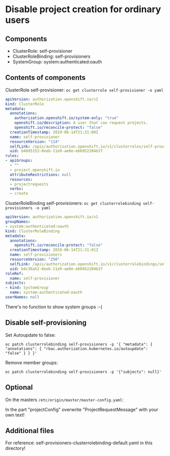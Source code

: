 # Disable project creation for ordinary users

## Components

- ClusterRole: self-provisioner
- ClusterRoleBinding: self-provisioners
- SystemGroup: system:authenticated:oauth

## Contents of components

ClusterRole self-provisioner: ```oc get clusterrole self-provisioner -o yaml```

```yaml
apiVersion: authorization.openshift.io/v1
kind: ClusterRole
metadata:
  annotations:
    authorization.openshift.io/system-only: "true"
    openshift.io/description: A user that can request projects.
    openshift.io/reconcile-protect: "false"
  creationTimestamp: 2019-06-14T21:31:00Z
  name: self-provisioner
  resourceVersion: "114"
  selfLink: /apis/authorization.openshift.io/v1/clusterroles/self-provisioner
  uid: b48d5153-8eeb-11e9-ae0e-e66952204b37
rules:
- apiGroups:
  - ""
  - project.openshift.io
  attributeRestrictions: null
  resources:
  - projectrequests
  verbs:
  - create
```

ClusterRoleBinding self-provisioners: ```oc get clusterrolebinding self-provisioners -o yaml```

```yaml
apiVersion: authorization.openshift.io/v1
groupNames:
- system:authenticated:oauth
kind: ClusterRoleBinding
metadata:
  annotations:
    openshift.io/reconcile-protect: "false"
  creationTimestamp: 2019-06-14T21:31:01Z
  name: self-provisioners
  resourceVersion: "250"
  selfLink: /apis/authorization.openshift.io/v1/clusterrolebindings/self-provisioners
  uid: b4c36a52-8eeb-11e9-ae0e-e66952204b37
roleRef:
  name: self-provisioner
subjects:
- kind: SystemGroup
  name: system:authenticated:oauth
userNames: null
```

There's no function to show system groups :-(

## Disable self-provisioning 

 Set Autoupdate to false:

 ```oc patch clusterrolebinding self-provisioners -p '{ "metadata": { "annotations": { "rbac.authorization.kubernetes.io/autoupdate": "false" } } }'```

Remove member groups:

```oc patch clusterrolebinding self-provisioners -p '{"subjects": null}'```

## Optional 

On the masters ```/etc/origin/master/master-config.yaml```:

In the part "projectConfig" overwrite "ProjectRequestMessage" with your own text!

## Additional files

For reference: self-provisioners-clusterrolebinding-default.yaml in this directory!